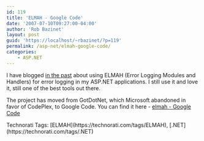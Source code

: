 ```yaml
---
id: 119
title: 'ELMAH - Google Code'
date: '2007-07-10T09:27:00-04:00'
author: 'Rob Bazinet'
layout: post
guid: 'https://localhost/~rbazinet/?p=119'
permalink: /asp-net/elmah-google-code/
categories:
    - ASP.NET
---
```


I have blogged [in the past](https://rbazinet.wordpress.com/2006/07/16/elmah-for-aspnet-20-available/) about using ELMAH (Error Logging Modules and Handlers) for error logging in my ASP.NET applications. I still use it and love it, still one of the best tools out there.

The project has moved from GotDotNet, which Microsoft abandoned in favor of CodePlex, to Google Code. You can find it here - [elmah - Google Code](https://code.google.com/p/elmah/)

<div class="wlWriterSmartContent" style="display:inline;margin:0;padding:0;">Technorati Tags: [ELMAH](https://technorati.com/tags/ELMAH), [.NET](https://technorati.com/tags/.NET)</div>